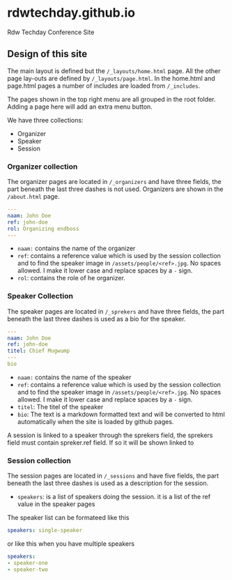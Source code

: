# rdwtechday.github.io
Rdw Techday Conference Site

## Design of this site
The main layout is defined but the `/_layouts/home.html` page. All the other page lay-outs are defined by `/_layouts/page.html`. In the home.html and page.html pages a number of includes are loaded from `/_includes`.

The pages shown in the top right menu are all grouped in the root folder. Adding a page here will add an extra menu button.

We have three collections:
- Organizer
- Speaker
- Session

### Organizer collection
The organizer pages are located in `/_organizers` and have three fields, the part beneath the last three dashes is not used. Organizers are shown in the `/about.html` page.
```yaml
---
naam: John Doe
ref: john-doe
rol: Organizing endboss
---
```
- `naam:` contains the name of the organizer
- `ref`: contains a reference value which is used by the session collection and to find the speaker image in `/assets/people/<ref>.jpg`. No spaces allowed. I make it lower case and replace spaces by a `-` sign.
- `rol`: contains the role of he organizer.

### Speaker Collection
The speaker pages are located in `/_sprekers` and have three fields, the part beneath the last three dashes is used as a bio for the speaker. 
```yaml
---
naam: John Doe
ref: john-doe
titel: Chief Mugwump
---
bio
```
- `naam:` contains the name of the speaker
- `ref`: contains a reference value which is used by the session collection and to find the speaker image in `/assets/people/<ref>.jpg`. No spaces allowed. I make it lower case and replace spaces by a `-` sign.
- `titel`: The titel of the speaker
-  `bio`: The text is a markdown formatted text and will be converted to html automatically when the site is loaded by github pages.


A session is linked to a speaker through the sprekers field, the sprekers field must contain spreker.ref field. If so it will be shown linked to 

### Session collection
The session pages are located in `/_sessions` and have five fields, the part beneath the last three dashes is used as a description for the session. 

- `speakers`: is a list of speakers doing the session. it is a list of the ref value in the speaker pages

The speaker list can be formateed like this
```yaml
speakers: single-speaker
```
or like this when you have multiple speakers
```yaml
speakers: 
- speaker-one
- speaker-two
```
